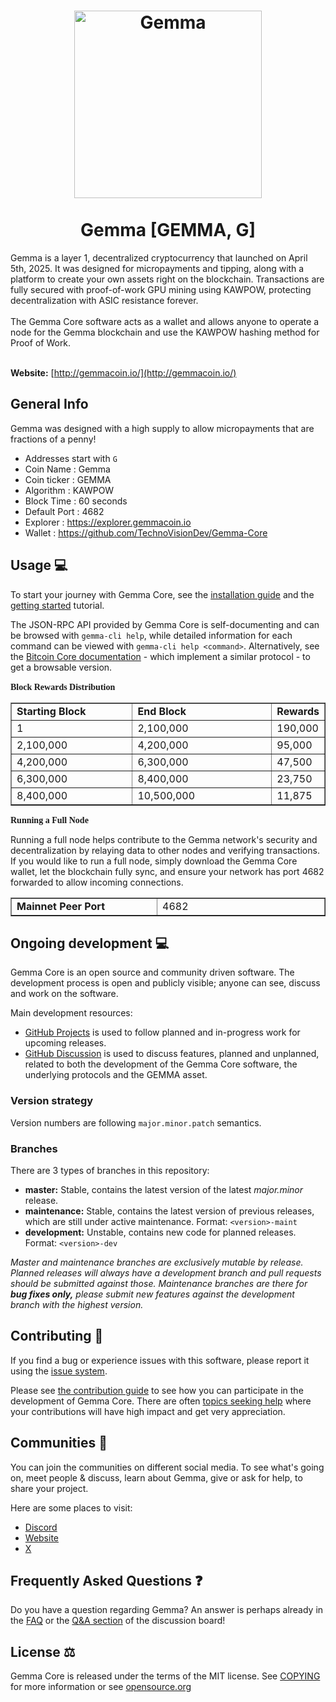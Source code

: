 <h1 align="center">
<img src="https://i.imgur.com/pXSq2Ym.png" alt="Gemma" width="300"/>
<br/><br/>
Gemma [GEMMA, G]
</h1>
Gemma is a layer 1, decentralized cryptocurrency that launched on April 5th, 2025. It was designed for micropayments and tipping, along with a platform to create your own assets right on the blockchain. Transactions are fully secured with proof-of-work GPU mining using KAWPOW, protecting decentralization with ASIC resistance forever.
<br/><br/>
The Gemma Core software acts as a wallet and allows anyone to operate a node for the Gemma blockchain and use the KAWPOW hashing method for Proof of Work.
<br/><br/>

**Website:** [http://gemmacoin.io/](http://gemmacoin.io/)

## General Info

Gemma was designed with a high supply to allow micropayments that are fractions of a penny!

* Addresses start with `G`
* Coin Name    : Gemma
* Coin ticker  : GEMMA
* Algorithm    : KAWPOW
* Block Time   : 60 seconds
* Default Port : 4682
* Explorer     : https://explorer.gemmacoin.io
* Wallet       : https://github.com/TechnoVisionDev/Gemma-Core


## Usage 💻

To start your journey with Gemma Core, see the [installation guide](INSTALL.md) and the [getting started](doc/getting-started.md) tutorial.

The JSON-RPC API provided by Gemma Core is self-documenting and can be browsed with `gemma-cli help`, while detailed information for each command can be viewed with `gemma-cli help <command>`. Alternatively, see the [Bitcoin Core documentation](https://developer.bitcoin.org/reference/rpc/) - which implement a similar protocol - to get a browsable version.

<font face="Verdana"><b>Block Rewards Distribution</b></font>
&nbsp;</p>
<table border="1" width="46%">
	<tr>
		<td width="230"><b>Starting Block</b></td>
		<td width="270"><b>End Block</b></td>
		<td><b>Rewards</b></td>
	</tr>
	<tr>
		<td width="230">1</td>
		<td width="270">2,100,000</td>
		<td>190,000</td>
	</tr>
	<tr>
		<td width="230">2,100,000</td>
		<td width="270">4,200,000</td>
		<td>95,000</td>
	</tr>
	<tr>
		<td width="230">4,200,000</td>
		<td width="270">6,300,000</td>
		<td>47,500</td>
	</tr>
	<tr>
		<td width="230">6,300,000</td>
		<td width="270">8,400,000</td>
		<td>23,750</td>
	</tr>
	<tr>
		<td width="230">8,400,000</td>
		<td width="270">10,500,000</td>
		<td>11,875</td>
	</tr>
</table>

<font face="Verdana"><b>Running a Full Node</b></font>

Running a full node helps contribute to the Gemma network's security and decentralization by relaying data to other nodes and verifying transactions. If you would like to run a full node, simply download the Gemma Core wallet, let the blockchain fully sync, and ensure your network has port 4682 forwarded to allow incoming connections. 
&nbsp;</p>
<table border="1" width="46%">
	<tr>
		<td width="230"><b>Mainnet Peer Port</b></td>
		<td width="270">4682</td>
	</tr>
</table>

## Ongoing development 💻

Gemma Core is an open source and community driven software. The development
process is open and publicly visible; anyone can see, discuss and work on the
software.

Main development resources:

* [GitHub Projects](https://github.com/TechnoVisionDev/Gemma-Core/projects) is used to
  follow planned and in-progress work for upcoming releases.
* [GitHub Discussion](https://github.com/TechnoVisionDev/Gemma-Core/discussions) is used
  to discuss features, planned and unplanned, related to both the development of
  the Gemma Core software, the underlying protocols and the GEMMA asset.


### Version strategy
Version numbers are following ```major.minor.patch``` semantics.

### Branches
There are 3 types of branches in this repository:

- **master:** Stable, contains the latest version of the latest *major.minor* release.
- **maintenance:** Stable, contains the latest version of previous releases, which are still under active maintenance. Format: ```<version>-maint```
- **development:** Unstable, contains new code for planned releases. Format: ```<version>-dev```

*Master and maintenance branches are exclusively mutable by release. Planned*
*releases will always have a development branch and pull requests should be*
*submitted against those. Maintenance branches are there for **bug fixes only,***
*please submit new features against the development branch with the highest version.*

## Contributing 🤝

If you find a bug or experience issues with this software, please report it
using the [issue system](https://github.com/TechnoVisionDev/Gemma-Core/issues).

Please see [the contribution guide](CONTRIBUTING.md) to see how you can
participate in the development of Gemma Core. There are often
[topics seeking help](https://github.com/TechnoVisionDev/Gemma-Core/labels/help%20wanted)
where your contributions will have high impact and get very appreciation.

## Communities 🐸

You can join the communities on different social media.
To see what's going on, meet people & discuss, learn
about Gemma, give or ask for help, to share your project.

Here are some places to visit:


* [Discord](https://discord.gg/hpbMxBTDAb)
* [Website](http://gemmacoin.io/)
* [X](https://x.com/gemma_coin)

## Frequently Asked Questions ❓

Do you have a question regarding Gemma? An answer is perhaps already in the [FAQ](doc/FAQ.md) or the [Q&A section](https://github.com/TechnoVisionDev/Gemma-Core/discussions/categories/q-a) of the discussion board!

## License ⚖️
Gemma Core is released under the terms of the MIT license. See
[COPYING](COPYING) for more information or see
[opensource.org](https://opensource.org/licenses/MIT)
